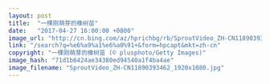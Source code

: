 ```yaml
---
layout: post
title:  "一棵刚萌芽的橡树苗"
date:   "2017-04-27 16:00:00 +0800"
image_url: "http://cn.bing.com/az/hprichbg/rb/SproutVideo_ZH-CN11890393462_1920x1080.jpg"
link: "/search?q=%e6%a9%a1%e6%a0%91+&form=hpcapt&mkt=zh-cn"
copyright: "一棵刚萌芽的橡树苗 (© plusphoto/Getty Images)"
image_hash: "71d1b6424ae34380ed94540a1f4ba4ae"
image_filename: "SproutVideo_ZH-CN11890393462_1920x1080.jpg"
---
```

